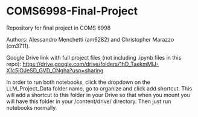 # COMS6998-Final-Project
Repository for final project in COMS 6998

Authors: Alessandro Menchetti (am6282) and Christopher Marazzo (cm3711).

Google Drive link with full project files (not including .ipynb files in this repo):
https://drive.google.com/drive/folders/1hD_TaekmMlJ-X1c5jOJeSD_GVD_ONgha?usp=sharing

In order to run both notebooks, click the dropdown on the LLM_Project_Data folder name, go to organize and click add shortcut. This will add a shortcut to this folder in your Drive so that when you mount you will have this folder in your /content/drive/ directory.
Then just run notebooks normally.

